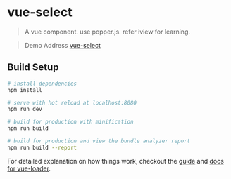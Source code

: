# vue-select

> A vue component.
  use popper.js.
  refer iview for learning.

> Demo Address
[vue-select](https://wengjq.github.io/GithubPage/Vue-Select/index.html)

## Build Setup

``` bash
# install dependencies
npm install

# serve with hot reload at localhost:8080
npm run dev

# build for production with minification
npm run build

# build for production and view the bundle analyzer report
npm run build --report
```

For detailed explanation on how things work, checkout the [guide](http://vuejs-templates.github.io/webpack/) and [docs for vue-loader](http://vuejs.github.io/vue-loader).
